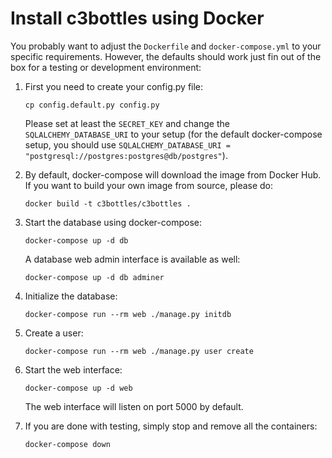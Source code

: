 # Install c3bottles using Docker

You probably want to adjust the `Dockerfile` and `docker-compose.yml` to your
specific requirements. However, the defaults should work just fin out of the
box for a testing or development environment:

1.  First you need to create your config.py file:

        cp config.default.py config.py

    Please set at least the `SECRET_KEY` and change the `SQLALCHEMY_DATABASE_URI`
    to your setup (for the default docker-compose setup, you should use
    `SQLALCHEMY_DATABASE_URI = "postgresql://postgres:postgres@db/postgres"`).

2.  By default, docker-compose will download the image from Docker Hub. If you
    want to build your own image from source, please do:

        docker build -t c3bottles/c3bottles .

3.  Start the database using docker-compose:

        docker-compose up -d db

    A database web admin interface is available as well:

        docker-compose up -d db adminer

4.  Initialize the database:

        docker-compose run --rm web ./manage.py initdb

5.  Create a user:

        docker-compose run --rm web ./manage.py user create

6.  Start the web interface:

        docker-compose up -d web

    The web interface will listen on port 5000 by default.

7.  If you are done with testing, simply stop and remove all the containers:

        docker-compose down
